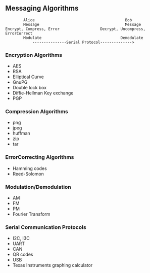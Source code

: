 ## Messaging Algorithms

```
        Alice                                        Bob
        Message                                      Message
Encrypt, Compress, Error                  Decrypt, Uncompress, ErrorCorrect
        Modulate                                   Demodulate
            ---------------Serial Protocol-------------->
```

### Encryption Algorithms
- AES
- RSA
- Elliptical Curve
- GnuPG
- Double lock box
- Diffie-Hellman Key exchange
- PGP
### Compression Algorithms
- png
- jpeg
- huffman
- zip
- tar
### ErrorCorrecting Algorithms
- Hamming codes
- Reed-Solomon
### Modulation/Demodulation
- AM
- FM
- PM
- Fourier Transform
### Serial Communication Protocols
- I2C, I3C
- UART
- CAN
- QR codes
- USB
- Texas Instruments graphing calculator